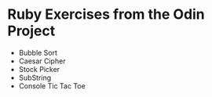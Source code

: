 # Ruby Exercises from the Odin Project

- Bubble Sort
- Caesar Cipher
- Stock Picker
- SubString
- Console Tic Tac Toe

